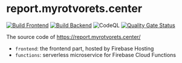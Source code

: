 # report.myrotvorets.center

[![Build Frontend](https://github.com/myrotvorets/report.myrotvorets.center/actions/workflows/build-frontend.yml/badge.svg)](https://github.com/myrotvorets/report.myrotvorets.center/actions/workflows/build-frontend.yml)
[![Build Backend](https://github.com/myrotvorets/report.myrotvorets.center/actions/workflows/build-backend.yml/badge.svg)](https://github.com/myrotvorets/report.myrotvorets.center/actions/workflows/build-backend.yml)
![CodeQL](https://github.com/myrotvorets/report.myrotvorets.center/workflows/CodeQL/badge.svg)
[![Quality Gate Status](https://sonarcloud.io/api/project_badges/measure?project=myrotvorets_report.myrotvorets.center&metric=alert_status)](https://sonarcloud.io/dashboard?id=myrotvorets_report.myrotvorets.center)

The source code of https://report.myrotvorets.center/

  * `frontend`: the frontend part, hosted by Firebase Hosting
  * `functions`: serverless microservice for Firebase Cloud Functions
